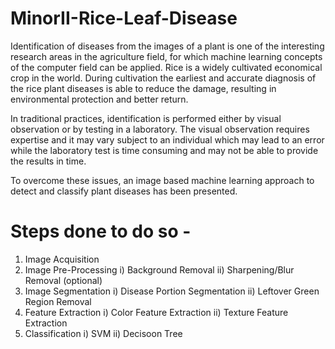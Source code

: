 # MinorII-Rice-Leaf-Disease

Identification of diseases from the images of a plant is one of the interesting research areas in
the agriculture field, for which machine learning concepts of the computer field can be
applied. Rice is a widely cultivated economical crop in the world. During cultivation the earliest and
accurate diagnosis of the rice plant diseases is able to reduce the damage, resulting in
environmental protection and better return.

In traditional practices, identification is performed either by visual observation or by testing
in a laboratory. The visual observation requires expertise and it may vary subject to an
individual which may lead to an error while the laboratory test is time consuming and may
not be able to provide the results in time.

To overcome these issues, an image based machine learning approach to detect and classify plant diseases has been presented.

# Steps done to do so - 

1. Image Acquisition
2. Image Pre-Processing
  i) Background Removal
  ii) Sharpening/Blur Removal (optional)
3. Image Segmentation
  i) Disease Portion Segmentation
  ii) Leftover Green Region Removal
4. Feature Extraction
  i) Color Feature Extraction
  ii) Texture Feature Extraction
5. Classification
  i) SVM
  ii) Decisoon Tree
